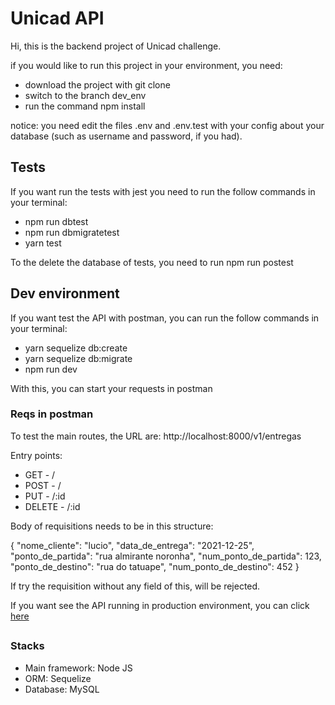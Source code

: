 # Unicad API

Hi, this is the backend project of Unicad challenge. 

if you would like to run this project in your environment, you need: 
- download the project with git clone 
- switch to the branch dev_env 
- run the command npm install

notice: you need edit the files .env and .env.test with your config about your database (such as username and password, if you had).

## Tests
If you want run the tests with jest you need to run the follow commands in your terminal:
- npm run dbtest
- npm run dbmigratetest
- yarn test 

To the delete the database of tests, you need to run npm run postest

## Dev environment 

If you want test the API with postman, you can run the follow commands in your terminal: 
- yarn sequelize db:create
- yarn sequelize db:migrate
- npm run dev 

With this, you can start your requests in postman 

### Reqs in postman

To test the main routes, the URL are: http://localhost:8000/v1/entregas 

Entry points: 
- GET - /
- POST - /
- PUT - /:id 
- DELETE - /:id

Body of requisitions needs to be in this structure: 

{
    "nome_cliente": "lucio",
    "data_de_entrega": "2021-12-25",
    "ponto_de_partida": "rua almirante noronha",
    "num_ponto_de_partida": 123,
    "ponto_de_destino": "rua do tatuape",
    "num_ponto_de_destino": 452
}

If try the requisition without any field of this, will be rejected. 

If you want see the API running in production environment, you can click <a href="https://desafiounicadlucas.herokuapp.com/v1/entregas/"> here </a>

##

### Stacks 
- Main framework: Node JS
- ORM: Sequelize 
- Database: MySQL
